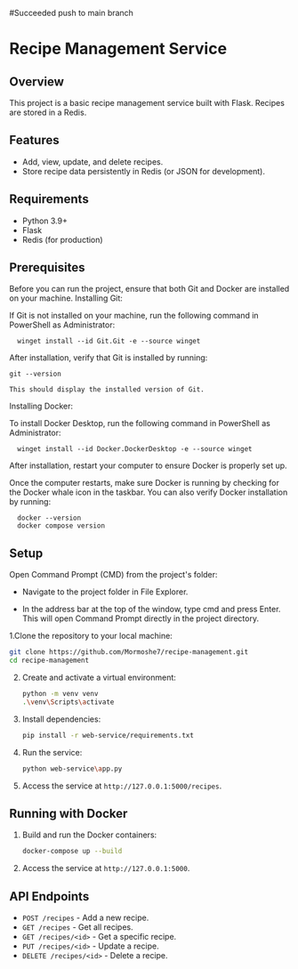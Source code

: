 #Succeeded push to main branch
# Recipe Management Service

## Overview
This project is a basic recipe management service built with Flask. Recipes are stored in a Redis.

## Features
- Add, view, update, and delete recipes.
- Store recipe data persistently in Redis (or JSON for development).

## Requirements
- Python 3.9+
- Flask
- Redis (for production)

 ## Prerequisites

Before you can run the project, ensure that both Git and Docker are installed on your machine.
Installing Git:

If Git is not installed on your machine, run the following command in PowerShell as Administrator:

      winget install --id Git.Git -e --source winget

After installation, verify that Git is installed by running:

    git --version

    This should display the installed version of Git.

Installing Docker:

To install Docker Desktop, run the following command in PowerShell as Administrator:

      winget install --id Docker.DockerDesktop -e --source winget

After installation, restart your computer to ensure Docker is properly set up.

Once the computer restarts, make sure Docker is running by checking for the Docker whale icon in the taskbar. You can also verify Docker installation by running:

      docker --version
      docker compose version

## Setup
Open Command Prompt (CMD) from the project's folder:

- Navigate to the project folder in File Explorer.

- In the address bar at the top of the window, type cmd and press Enter. This will open Command Prompt directly in the project directory.

1.Clone the repository to your local machine:
   ```bash
   git clone https://github.com/Mormoshe7/recipe-management.git
   cd recipe-management
   ```

2. Create and activate a virtual environment:
   ```bash
   python -m venv venv
   .\venv\Scripts\activate
   ```

3. Install dependencies:
   ```bash
   pip install -r web-service/requirements.txt
   ```

4. Run the service:
   ```bash
   python web-service\app.py
   ```

5. Access the service at `http://127.0.0.1:5000/recipes`.

## Running with Docker
1. Build and run the Docker containers:
   ```bash
   docker-compose up --build
   ```

2. Access the service at `http://127.0.0.1:5000`.

## API Endpoints
- `POST /recipes` - Add a new recipe.
- `GET /recipes` - Get all recipes.
- `GET /recipes/<id>` - Get a specific recipe.
- `PUT /recipes/<id>` - Update a recipe.
- `DELETE /recipes/<id>` - Delete a recipe.

